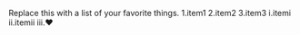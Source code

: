 Replace this with a list of your favorite things.
1.item1
2.item2
3.item3
  i.itemi
  ii.itemii
  iii.:heart:
